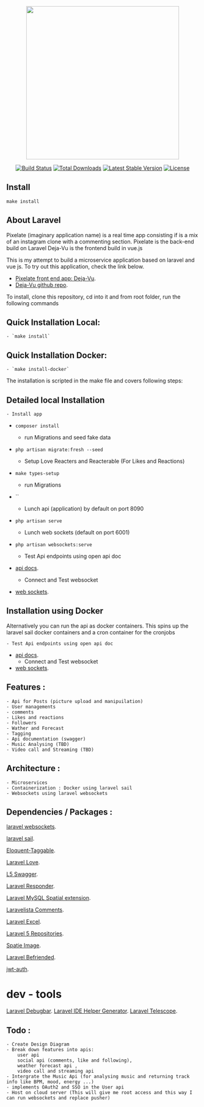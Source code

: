 <p align="center"><img src="https://res.cloudinary.com/dtfbvvkyp/image/upload/v1566331377/laravel-logolockup-cmyk-red.svg" width="400"></p>

<p align="center">
<a href="https://travis-ci.org/laravel/framework"><img src="https://travis-ci.org/laravel/framework.svg" alt="Build Status"></a>
<a href="https://packagist.org/packages/laravel/framework"><img src="https://poser.pugx.org/laravel/framework/d/total.svg" alt="Total Downloads"></a>
<a href="https://packagist.org/packages/laravel/framework"><img src="https://poser.pugx.org/laravel/framework/v/stable.svg" alt="Latest Stable Version"></a>
<a href="https://packagist.org/packages/laravel/framework"><img src="https://poser.pugx.org/laravel/framework/license.svg" alt="License"></a>
</p>

## Install
`make install`



## About Laravel

Pixelate (imaginary application name) is a real time app consisting if is a mix of an instagram clone with a commenting section.
Pixelate is the back-end build on Laravel
Deja-Vu is the frontend build in vue.js

This is my attempt to build a microservice  application based on laravel and vue js.
To try out this application, check the link below.
- [Pixelate front end app: Deja-Vu](https://dejavu.atmkng.de/#/).
- [Deja-Vu github repo](https://github.com/Atemndobs/deja-vue).

To install, clone this repository, cd into it and from root folder, run the following commands

## Quick Installation Local:
    - `make install`

## Quick Installation Docker:
    - `make install-docker`


The installation is scripted in the make file and covers following steps:
## Detailed local Installation
    - Install app
- `composer install`
    - run Migrations and seed fake data
- `php artisan migrate:fresh --seed`
    - Setup Love Reacters and Reacterable (For Likes and Reactions)
- `make types-setup`
    - run Migrations
- ``
    - Lunch api (application) by default on port 8090
- `php artisan serve` 
    - Lunch web sockets (default on port 6001)
- `php artisan websockets:serve`
  
    - Test Api endpoints using open api doc
- [api docs](http://localhost:8090/api/docs).
    - Connect and Test websocket 
- [web sockets](http://localhost:8090/laravel-websockets).


## Installation using Docker
Alternatively you can run the api as docker containers. This spins up the laravel sail docker containers and a cron container for the cronjobs


    - Test Api endpoints using open api doc
- [api docs](http://localhost:8090/api/docs).
    - Connect and Test websocket
- [web sockets](http://localhost:8090/laravel-websockets).

## Features : 
    - Api for Posts (picture upload and manipuilation)
    - User managements
    - comments
    - Likes and reactions
    - Followers
    - Wather and Forecast
    - Tagging
    - Api documentation (swagger)
    - Music Analysing (TBD)
    - Video call and Streaming (TBD)

## Architecture : 
    - Microservices
    - Containerization : Docker using laravel sail
    - Websockets using laravel websockets


## Dependencies / Packages :

[laravel websockets](https://github.com/beyondcode/laravel-websockets).

[laravel sail](https://laravel.com/docs/8.x/sail).

[Eloquent-Taggable](https://github.com/cviebrock/eloquent-taggable).

[Laravel Love](https://github.com/cybercog/laravel-love).

[L5 Swagger](https://github.com/DarkaOnLine/L5-Swagger).

[Laravel Responder](https://github.com/flugg/laravel-responder).

[Laravel MySQL Spatial extension](https://github.com/grimzy/laravel-mysql-spatial).

[Laravelista Comments](https://github.com/laravelista/comments).

[Laravel Excel](https://laravel-excel.com/).

[Laravel 5 Repositories](https://github.com/andersao/l5-repository).

[Spatie Image](https://spatie.be/docs/image/v1/introduction).

[Laravel Befriended](https://github.com/renoki-co/befriended).

[jwt-auth](https://github.com/tymondesigns/jwt-auth).

# dev - tools
[Laravel Debugbar](https://github.com/barryvdh/laravel-debugbar).
[Laravel IDE Helper Generator](https://github.com/barryvdh/laravel-ide-helper).
[Laravel Telescope](https://laravel.com/docs/8.x/telescope).


## Todo :
    - Create Design Diagram
    - Break down features into apis:
        user api
        social api (comments, like and following),
        weather forecast api ,
        video call and streaming api
    - Intergrate the Music Api (for analysing music and returning track info like BPM, mood, energy ...)
    - implements OAuth2 and SSO in the User api
    - Host on cloud server (This will give me root access and this way I can run websockets and replace pusher)
